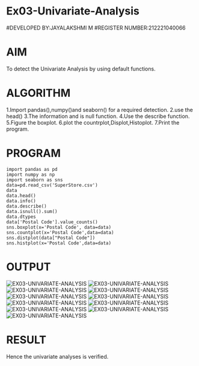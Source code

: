 # Ex03-Univariate-Analysis
#DEVELOPED BY:JAYALAKSHMI M
#REGISTER NUMBER:212221040066
# AIM
To detect the Univariate Analysis by using default functions.
# ALGORITHM
1.Import pandas(),numpy()and seaborn() for a required detection.
2.use the head()
3.The information and is null function.
4.Use the describe function.
5.Figure the boxplot.
6.plot the countrplot,Displot,Histoplot.
7.Print the program.
# PROGRAM
```
import pandas as pd
import numpy as np
import seaborn as sns
data=pd.read_csv('SuperStore.csv')
data
data.head()
data.info()
data.describe()
data.isnull().sum()
data.dtypes
data['Postal Code'].value_counts()
sns.boxplot(x='Postal Code', data=data)
sns.countplot(x='Postal Code',data=data)
sns.distplot(data["Postal Code"])
sns.histplot(x='Postal Code',data=data)
```
# OUTPUT
![EX03-UNIVARIATE-ANALYSIS](ex3(1).png)
![EX03-UNIVARIATE-ANALYSIS](ex3(2).png)
![EX03-UNIVARIATE-ANALYSIS](ex3(3).png)
![EX03-UNIVARIATE-ANALYSIS](ex3(4).png)
![EX03-UNIVARIATE-ANALYSIS](ex3(5).png)
![EX03-UNIVARIATE-ANALYSIS](ex3(6).png)
![EX03-UNIVARIATE-ANALYSIS](ex3(7).png)
![EX03-UNIVARIATE-ANALYSIS](ex3(8).png)
![EX03-UNIVARIATE-ANALYSIS](ex3(9).png)
![EX03-UNIVARIATE-ANALYSIS](ex3(10).png)
![EX03-UNIVARIATE-ANALYSIS](ex3(11).png)
# RESULT
Hence the univariate analyses is verified.

